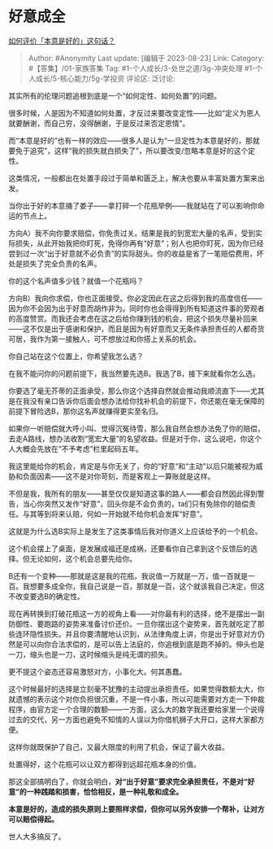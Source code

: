# 好意成全
[如何评价「本意是好的」这句话？](https://www.zhihu.com/question/311101853/answer/3178743718)

> Author: #Anonymity
> Last update: [编辑于 2023-08-23]
> Link:
> Category: #【答集】/01-家族答集
> Tag: #1-个人成长/3-处世之道/3g-冲突处理 #1-个人成长/5-核心能力/5g-学投资
> 评论区:
> 泛讨论:

其实所有的伦理问题追根到底是一个“如何定性、如何处置”的问题。

很多时候，人是因为不知道如何处置，才反过来要改变定性——比如“定义为恩人就要酬谢，而自己穷，没得酬谢，于是反过来否定恩情”。

而“本意是好的”也有一样的效应——很多人是认为“一旦定性为本意是好的，那就要免于追究”，这样“我的损失就白损失了”，所以要改变/忽略本意是好的这个定性。

这类情况，一般都出在处置手段过于简单和匮乏上，解决也要从丰富处置方案来出发。

当你出于好的本意捅了娄子——拿打碎一个花瓶举例——我就站在了可以影响你命运的节点上。

方向A）我不向你要求赔偿，你免责过关。结果是我的到宽宏大量的名声，受到实际损失，从此开始我把你盯死，免得你再有“好意”；别人也把你盯死，因为你已经尝到过一次“出于好意就不必负责”的实际甜头。你的收益是省了一笔赔偿费用，坏处是损失了完全负责的名声。

你的这个名声值多少钱？就值一个花瓶吗？

方向B）我向你求偿，你也正面接受。你必定因此在这之后得到我的高度信任——因为你不会因为出于好意而胡作非为。同时你也会得得到所有知道这件事的旁观者的高度赞赏。而我还会考虑在这之后给你赚到钱的机会，把这个损失尽量补回来——这不仅是出于感谢和保护，而且是因为有好意而又无条件承担责任的人都奇货可居，我作为第一接触人，可不想放过和你搭上关系的机会。

你自己站在这个位置上，你希望我怎么选？

在我不能问你的问题前提下，我当然要先选B。我选了B，接下来就看你怎么选。

你要选了毫无芥蒂的正面承受，那么你这个选择自然就会推动我顺流直下——尤其是在我没有亲口告诉你后面会想办法给你找补机会的前提下，你还能在毫无保障的前提下冒险选B，那你这名声就赚得更实至名归。

如果你一听赔偿就大呼小叫、觉得沉冤待雪，那么我自然会想办法免了你的赔偿，去走A路线，想办法收割“宽宏大量”的名望收益。但是对于你，这么说吧，你这个人大概会先放在“不予考虑”栏里起码五年。

我这里能给你的机会，肯定是与你无关了，你的“好意“和“主动”以后只能被视为威胁和负面因素——这不是对你苛刻，而是客观上一算账就是这样。

不但是我，我所有的朋友——甚至仅仅是知道这事的路人——都会自然因此得到警告，当心你突然又发作“好意”，回头你是不会负责的，ta们只有免除你的赔偿责任。与其等到将来认赔，何如一开始就不给你机会发挥“好意”。

这就是为什么选B实际上是发生了这类事情后我对你道义上应该给予的一个机会。

这个机会摆上了桌面，是发展成福还是成祸，还要看你自己拿到这个反馈后的选择。但无论如何，这个机会总要先给你。

B还有一个变种——那就是这是我的花瓶，我说值一万就是一万，值一百就是一百。我想要多成全你，我自己说是一百，那就是一百，这个就该我自己决定，但这不改变要选B的确定性。

现在再转换到打破花瓶这一方的视角上看——对你最有利的选择，绝不是摆出一副防御性、要跑路的姿势来准备讨价还价。一旦你摆出这个姿势来，首先就吃定了那些连环隐性损失。并且你要清醒地认识到，从法律角度上讲，你是出于好意对方仍然是可以向你合法求偿的，是可以告上法庭的，你追根到底是跑不掉的。伸头也是一刀，缩头也是一刀，这时候缩头是纯无谓的损失。

更不提这个姿态还容易激怒对方，小事化大。何其愚蠢。

这个时候最好的选择是立刻毫不犹豫的主动提出承担责任。如果觉得数额太大，你就遗憾的表示这个对你负担很沉重，不是一件小事，所以可能需要对方走一下仲裁程序，由官方定一个合理的数额——一方面，这么大的数字我还要给家里一个说得过去的交代，另一方面也避免不知情的人误以为你借机狮子大开口，这样大家都方便。

这样你就既保护了自己，又最大限度的利用了机会，保证了最大收益。

处置得好，这个花瓶可以让双方都得到远超花瓶本身的价值。

那这全部搞明白了，你就会明白，**对“出于好意”要求完全承担责任，不是对“好意”的一种践踏和损害，恰恰相反，是一种礼敬和成全。**

**本意是好的，造成的损失原则上要照样求偿，但你可以另外安排一个帮补，让对方可以赔偿得起。**

世人大多搞反了。
